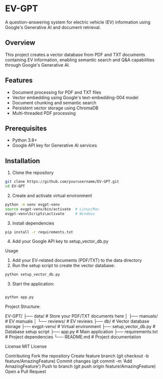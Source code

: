# EV-GPT

A question-answering system for electric vehicle (EV) information using Google's Generative AI and document retrieval.

## Overview

This project creates a vector database from PDF and TXT documents containing EV information, enabling semantic search and Q&A capabilities through Google's Generative AI.

## Features

- Document processing for PDF and TXT files
- Vector embedding using Google's text-embedding-004 model 
- Document chunking and semantic search
- Persistent vector storage using ChromaDB
- Multi-threaded PDF processing

## Prerequisites

- Python 3.8+
- Google API key for Generative AI services

## Installation

1. Clone the repository
```bash
git clone https://github.com/yourusername/EV-GPT.git
cd EV-GPT
```

2. Create and activate virtual environment
```bash
python -m venv evgpt-venv
source evgpt-venv/bin/activate  # Linux/Mac
evgpt-venv\Scripts\activate     # Windows
```

3. Install dependencies
```bash
pip install -r requirements.txt
```

4. Add your Google API key to setup_vector_db.py

Usage
1. Add your EV-related documents (PDF/TXT) to the data directory
2. Run the setup script to create the vector database:

```bash
python setup_vector_db.py
```

3. Start the application:

```bash

python app.py

```
Project Structure:

EV-GPT/
├── data/               # Store your PDF/TXT documents here
│   ├── manuals/       # EV manuals
│   └── reviews/       # EV reviews
├── db/                # Vector database storage
├── evgpt-venv/       # Virtual environment
├── setup_vector_db.py # Database setup script
├── app.py            # Main application
├── requirements.txt   # Project dependencies
└── README.md         # Project documentation

License
MIT License

Contributing
Fork the repository
Create feature branch (git checkout -b feature/AmazingFeature)
Commit changes (git commit -m 'Add AmazingFeature')
Push to branch (git push origin feature/AmazingFeature)
Open a Pull Request
